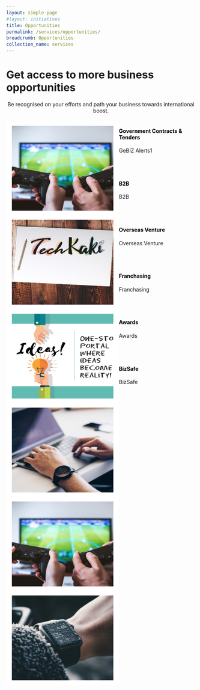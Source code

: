 ```yaml
---
layout: simple-page
#layout: initiatives
title: Opportunities
permalink: /services/opportunities/
breadcrumb: Opportunities
collection_name: services
---
```

<h1><div class="has-text-centered has-text-weight-bold">Get access to more business opportunities</div></h1>

<center>Be recognised on your efforts and path your business towards international boost.</center>

<div>

<div>
<img src="/images/programmes/products-and-services/7.jpg" align="left" style="width:300px;height:250px;">
<h4 style="color:black"><br />Government Contracts & Tenders</h4>
<span style="font-size:100%;">GeBIZ Alerts1<br /></span>
</div>
<br />
<br />

<div>
<img src="/images/programmes/products-and-services/5.jpg" align="left" style="width:300px;height:250px;">
<h4 style="color:black"><br />B2B</h4>
<span style="font-size:100%;">B2B<br /></span>
</div>
<br />
<br />

<div>
<img src="/images/programmes/products-and-services/3.jpg" align="left" style="width:300px;height:250px;">
<h4 style="color:black"><br />Overseas Venture</h4>
<span style="font-size:100%;">Overseas Venture<br /></span>
</div>
<br />
<br />

<div>
<img src="/images/programmes/products-and-services/2.jpg" align="left" style="width:300px;height:250px;">
<h4 style="color:black"><br />Franchasing</h4>
<span style="font-size:100%;">Franchasing<br /></span>
</div>
<br />
<br />

<div>
<img src="/images/programmes/products-and-services/7.jpg" align="left" style="width:300px;height:250px;">
<h4 style="color:black"><br />Awards</h4>
<span style="font-size:100%;">Awards<br /></span>
</div>
<br />
<br />

<div>
<img src="/images/programmes/products-and-services/6.jpg" align="left" style="width:300px;height:250px;">
<h4 style="color:black"><br />BizSafe</h4>
<span style="font-size:100%;">BizSafe<br /></span>
</div>
